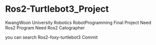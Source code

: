 # Ros2-Turtlebot3_Project
KwangWoon University Robotics RobotProgramming Final Project
Need Ros2 Program
Need Ros2 Catographer 

you can search Ros2-foxy-turtlebot3 Commit
